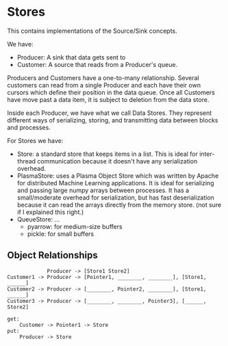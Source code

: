 # Stores

This contains implementations of the Source/Sink concepts.

We have:
 - Producer: A sink that data gets sent to
 - Customer: A source that reads from a Producer's queue.

Producers and Customers have a one-to-many relationship. Several customers can read from a single Producer and each have their own cursors which define their position in the data queue. Once all Customers have move past a data item, it is subject to deletion from the data store.

Inside each Producer, we have what we call Data Stores. They represent different ways of serializing, storing, and transmitting data between blocks and processes.

For Stores we have:
 - Store: a standard store that keeps items in a list. This is ideal for inter-thread communication because it doesn't have any serialization overhead.
 - PlasmaStore: uses a Plasma Object Store which was written by Apache for distributed Machine Learning applications. It is ideal for serializing and passing large numpy arrays between processes. It has a small/moderate overhead for serialization, but has fast deserialization because it can read the arrays directly from the memory store. (not sure if I explained this right.)
 - QueueStore: ...
    - pyarrow: for medium-size buffers
    - pickle: for small buffers




## Object Relationships
```
             Producer -> [Store1 Store2]
Customer1 -> Producer -> [Pointer1, ________, ________], [Store1, ______]
Customer2 -> Producer -> [________, Pointer2, ________], [Store1, ______]
Customer3 -> Producer -> [________, ________, Pointer3], [______, Store2]

get:
    Customer -> Pointer1 -> Store
put:
    Producer -> Store
```
